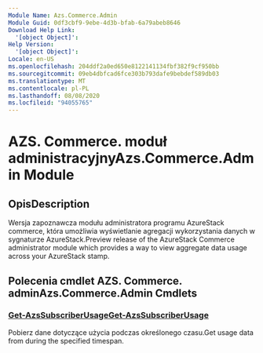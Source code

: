```yaml
---
Module Name: Azs.Commerce.Admin
Module Guid: 0df3cbf9-9ebe-4d3b-bfab-6a79abeb8646
Download Help Link:
  '[object Object]': 
Help Version:
  '[object Object]': 
Locale: en-US
ms.openlocfilehash: 204ddf2a0ed650e8122141134fbf382f9cf950bb
ms.sourcegitcommit: 09eb4dbfcad6fce303b793dafe9bebdef589db03
ms.translationtype: MT
ms.contentlocale: pl-PL
ms.lasthandoff: 08/08/2020
ms.locfileid: "94055765"
---
```

# <span data-ttu-id="dce39-101">AZS. Commerce. moduł administracyjny</span><span class="sxs-lookup"><span data-stu-id="dce39-101">Azs.Commerce.Admin Module</span></span>
## <span data-ttu-id="dce39-102">Opis</span><span class="sxs-lookup"><span data-stu-id="dce39-102">Description</span></span>
<span data-ttu-id="dce39-103">Wersja zapoznawcza modułu administratora programu AzureStack commerce, która umożliwia wyświetlanie agregacji wykorzystania danych w sygnaturze AzureStack.</span><span class="sxs-lookup"><span data-stu-id="dce39-103">Preview release of the AzureStack Commerce administrator module which provides a way to view aggregate data usage across your AzureStack stamp.</span></span> 

## <span data-ttu-id="dce39-104">Polecenia cmdlet AZS. Commerce. admin</span><span class="sxs-lookup"><span data-stu-id="dce39-104">Azs.Commerce.Admin Cmdlets</span></span>
### [<span data-ttu-id="dce39-105">Get-AzsSubscriberUsage</span><span class="sxs-lookup"><span data-stu-id="dce39-105">Get-AzsSubscriberUsage</span></span>](Get-AzsSubscriberUsage.md)
<span data-ttu-id="dce39-106">Pobierz dane dotyczące użycia podczas określonego czasu.</span><span class="sxs-lookup"><span data-stu-id="dce39-106">Get usage data from during the specified timespan.</span></span>


